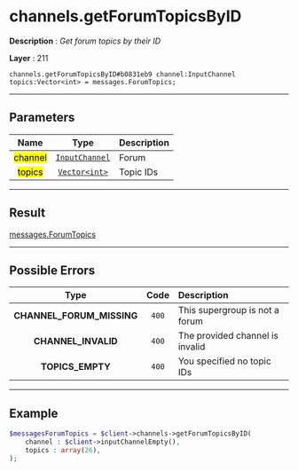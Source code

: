 # channels.getForumTopicsByID

**Description** : *Get forum topics by their ID*

**Layer** : 211

```tl
channels.getForumTopicsByID#b0831eb9 channel:InputChannel topics:Vector<int> = messages.ForumTopics;
```

---

## Parameters

| Name | Type | Description |
| :---: | :---: | :--- |
| <mark>channel</mark> | [`InputChannel`](type/InputChannel) | Forum |
| <mark>topics</mark> | [`Vector<int>`](type/int) | Topic IDs |

---

## Result

[messages.ForumTopics](type/messages.ForumTopics)

---

## Possible Errors

| Type | Code | Description |
| :---: | :---: | :--- |
| **CHANNEL_FORUM_MISSING** | `400` | This supergroup is not a forum |
| **CHANNEL_INVALID** | `400` | The provided channel is invalid |
| **TOPICS_EMPTY** | `400` | You specified no topic IDs |

---

## Example

```php
$messagesForumTopics = $client->channels->getForumTopicsByID(
	channel : $client->inputChannelEmpty(),
	topics : array(26),
);
```